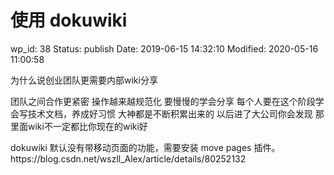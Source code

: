 # 使用 dokuwiki


wp_id: 38
Status: publish
Date: 2019-06-15 14:32:10
Modified: 2020-05-16 11:00:58


为什么说创业团队更需要内部wiki分享

团队之间合作更紧密
操作越来越规范化
要慢慢的学会分享
每个人要在这个阶段学会写技术文档，养成好习惯
大神都是不断积累出来的
以后进了大公司你会发现 那里面wiki不一定都比你现在的wiki好

<p>dokuwiki 默认没有带移动页面的功能，需要安装 move pages 插件。https://blog.csdn.net/wszll_Alex/article/details/80252132</p>